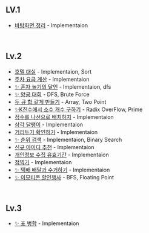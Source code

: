 ## LV.1

- [바탕화면 정리](/Programmers/problems/LV1/%EB%B0%94%ED%83%95%ED%99%94%EB%A9%B4%20%EC%A0%95%EB%A6%AC.swift) - Implementaion

<br>

## Lv.2

- [호텔 대실](/Programmers/problems/LV2/%ED%98%B8%ED%85%94%20%EB%8C%80%EC%8B%A4.swift) - Implementaion, Sort
- [주차 요금 계산](/Programmers/problems/LV2/%EC%A3%BC%EC%B0%A8%20%EC%9A%94%EA%B8%88%20%EA%B3%84%EC%82%B0.swift) - Implementaion
- [✨ 혼자 놀기의 달인](/Programmers/problems/LV2/%ED%98%BC%EC%9E%90%20%EB%86%80%EA%B8%B0%EC%9D%98%20%EB%8B%AC%EC%9D%B8.swift) - Implementaion, dfs
- [✨ 양궁 대회](/Programmers/problems/LV2/%EC%96%91%EA%B6%81%EB%8C%80%ED%9A%8C.swift) - DFS, Brute Force
- [두 큐 합 같게 만들기](/Programmers/problems/LV2/%EB%91%90%20%ED%81%90%20%ED%95%A9%20%EA%B0%99%EA%B2%8C%20%EB%A7%8C%EB%93%A4%EA%B8%B0.swift) - Array, Two Point
- [✨K진수에서 소수 개수 구하기](/Programmers/problems/LV2/K%EC%A7%84%EC%88%98%EC%97%90%EC%84%9C%20%EC%86%8C%EC%88%98%20%EA%B0%9C%EC%88%98%20%EA%B5%AC%ED%95%98%EA%B8%B0.swift) - Radix OverFlow, Prime
- [정수를 나선으로 배치하지](/Programmers/problems/LV2/%EC%A0%95%EC%88%98%EB%A5%BC%20%EB%82%98%EC%84%A0%ED%98%95%EC%9C%BC%EB%A1%9C_%EB%B0%B0%EC%B9%98%ED%95%98%EA%B8%B0.swift) - Implementaion
- [삼각 달팽이](/Programmers/problems/LV2/%EC%82%BC%EA%B0%81%20%EB%8B%AC%ED%8C%BD%EC%9D%B4.swift) - Implementaion
- [거리두기 확인하기](/Programmers/problems/LV2/%EA%B1%B0%EB%A6%AC%EB%91%90%EA%B8%B0%20%ED%99%95%EC%9D%B8%ED%95%98%EA%B8%B0.swift) - Implementaion
- [✨ 순위 검색](/Programmers/problems/LV2/%EC%88%9C%EC%9C%84%20%EA%B2%80%EC%83%89.swift) - Implementaion, Binary Search
- [신규 아이디 추천](/Programmers/problems/LV2/%EC%8B%A0%EA%B7%9C%20%EC%95%84%EC%9D%B4%EB%94%94%20%EC%B6%94%EC%B2%9C.swift) - Implementaion
- [개인정보 수집 유효기간](/Programmers/problems/LV2/%EA%B0%9C%EC%9D%B8%EC%A0%95%EB%B3%B4%20%EC%88%98%EC%A7%91%20%EC%9C%A0%ED%9A%A8%EA%B8%B0%EA%B0%84.swift) - Implementaion
- [점찍기](/Programmers/problems/LV2/%EC%A0%90%20%EC%B0%8D%EA%B8%B0.swift) - Implementaion
- [✨ 택배 배달과 수거하기](/Programmers/problems/LV2/%ED%83%9D%EB%B0%B0%20%EB%B0%B0%EB%8B%AC%EA%B3%BC%20%EC%88%98%EA%B1%B0%ED%95%98%EA%B8%B0.swift) - Implementaion
- [✨ 이모티콘 할인행사](/Programmers/problems/LV2/%EC%9D%B4%EB%AA%A8%ED%8B%B0%EC%BD%98%20%ED%95%A0%EC%9D%B8%ED%96%89%EC%82%AC.swift) - BFS, Floating Point

<br>

## Lv.3

- [✨ 표 병합](/Programmers/problems/LV2/%ED%91%9C%20%EB%B3%91%ED%95%A9.swift) - Implementaion
